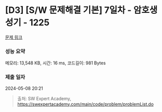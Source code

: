 # [D3] [S/W 문제해결 기본] 7일차 - 암호생성기 - 1225 

[문제 링크](https://swexpertacademy.com/main/code/problem/problemDetail.do?contestProbId=AV14uWl6AF0CFAYD) 

### 성능 요약

메모리: 13,548 KB, 시간: 16 ms, 코드길이: 981 Bytes

### 제출 일자

2024-05-08 20:21



> 출처: SW Expert Academy, https://swexpertacademy.com/main/code/problem/problemList.do